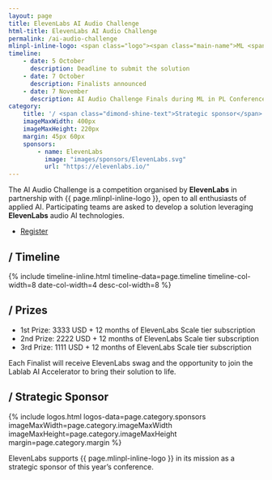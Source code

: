 ```yaml
---
layout: page
title: ElevenLabs AI Audio Challenge
html-title: ElevenLabs AI Audio Challenge
permalink: /ai-audio-challenge
mlinpl-inline-logo: <span class="logo"><span class="main-name">ML <span class="emph">i</span>n PL</span></span>
timeline: 
    - date: 5 October
      description: Deadline to submit the solution
    - date: 7 October
      description: Finalists announced
    - date: 7 November
      description: AI Audio Challenge Finals during ML in PL Conference in Warsaw
category:
    title: '/ <span class="dimond-shine-text">Strategic sponsor</span>'
    imageMaxWidth: 400px
    imageMaxHeight: 220px
    margin: 45px 60px
    sponsors:
        - name: ElevenLabs
          image: "images/sponsors/ElevenLabs.svg"
          url: "https://elevenlabs.io/"
---
```


The AI Audio Challenge is a competition organised by <strong>ElevenLabs</strong> in partnership with {{ page.mlinpl-inline-logo }}, open to all enthusiasts of applied AI. Participating teams are asked to develop a solution leveraging <strong>ElevenLabs</strong> audio AI technologies.

<ul class="list-inline banner-social-buttons">
    <li>
        <!-- TODO: Fill the link -->
        <a href="" class="btn btn-default btn-lg" target="_blank">Register</a>
    </li>
</ul>

## / Timeline

{% include timeline-inline.html 
    timeline-data=page.timeline
    timeline-col-width=8 
    date-col-width=4
    desc-col-width=8
%}

## / Prizes
<ul>
    <li>1st Prize: 3333 USD + 12 months of ElevenLabs Scale tier subscription</li>
    <li>2nd Prize: 2222 USD + 12 months of ElevenLabs Scale tier subscription</li>
    <li>3rd Prize: 1111 USD + 12 months of ElevenLabs Scale tier subscription</li>
</ul>

Each Finalist will receive ElevenLabs swag and the opportunity to join the Lablab AI Accelerator to bring their solution to life.

## / Strategic Sponsor

{% include logos.html logos-data=page.category.sponsors imageMaxWidth=page.category.imageMaxWidth imageMaxHeight=page.category.imageMaxHeight margin=page.category.margin %}

ElevenLabs supports {{ page.mlinpl-inline-logo }} in its mission as a strategic sponsor of this year’s conference.
